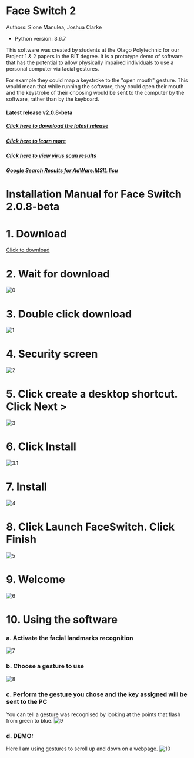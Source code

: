 # Face Switch 2
Authors: Sione Manulea, Joshua Clarke
- Python version: 3.6.7

This software was created by students at the Otago Polytechnic for our Project 1 & 2 papers in the BIT degree. It is a prototype demo of software that has the potential to allow physically impaired individuals to use a personal computer via facial gestures.

For example they could map a keystroke to the "open mouth" gesture. This would mean that while running the software, they could open their mouth and the keystroke of their choosing would be sent to the computer by the software, rather than by the keyboard.

#### Latest release v2.0.8-beta
##### [Click here to download the latest release](https://github.com/accessibilitysoftwarehub/FaceSwitch2/releases/tag/v2.0.8-beta)
##### [Click here to learn more](https://github.com/accessibilitysoftwarehub/FaceSwitch2/wiki)
##### [Click here to view virus scan results](https://www.virustotal.com/gui/file/66ad9d0843de187895da1387aca56ec201a0e9dc0226ffb5bfb4041a434666de/detection)
##### [Google Search Results for AdWare.MSIL.licu](https://www.google.com/search?rlz=1C1AWFC_enNZ867NZ867&sxsrf=ACYBGNQHWKShg13R33T1JiEHlAUUBmIobw%3A1573801601293&ei=gU7OXa3CEYHWz7sPw_WO6A8&q=%22AdWare.MSIL.licu%22&oq=%22AdWare.MSIL.licu%22&gs_l=psy-ab.3...16237.17020..17260...0.0..0.409.592.0j1j4-1......0....1..gws-wiz.cfL2TofeRig&ved=0ahUKEwjthpHr0-vlAhUB63MBHcO6A_0Q4dUDCAs&uact=5)
# Installation Manual for Face Switch 2.0.8-beta

# 1. Download
[Click to download](https://github.com/accessibilitysoftwarehub/FaceSwitch2/releases/download/v2.0.8-beta/FaceSwitchSetup.exe)

# 2. Wait for download
![0](https://i.imgur.com/oKoAYAb.png)

# 3. Double click download

![1](https://i.imgur.com/ZNQtlEw.png)

# 4. Security screen

![2](https://i.imgur.com/ZwaQuEB.png)

# 5. Click create a desktop shortcut. Click Next >

![3](https://i.imgur.com/Ka5PJzT.png)

# 6. Click Install

![3.1](https://i.imgur.com/jdvmbOP.png)

# 7. Install

![4](https://i.imgur.com/5tM9Fqc.png)

# 8. Click Launch FaceSwitch. Click Finish

![5](https://i.imgur.com/Yv8uA6f.png)

# 9. Welcome

![6](https://i.imgur.com/K8rDPzv.png)

# 10. Using the software

### a. Activate the facial landmarks recognition
![7](https://media.giphy.com/media/f6UwgU1G0PgM9unpdH/giphy.gif)

### b. Choose a gesture to use
![8](https://media.giphy.com/media/H1AlVTkeAzcgzOUzeY/giphy.gif)

### c. Perform the gesture you chose and the key assigned will be sent to the PC
You can tell a gesture was recognised by looking at the points that flash from green to blue.
![9](https://media.giphy.com/media/RIwl1O0O1vmSJHgrpH/giphy.gif)

### d. DEMO:
Here I am using gestures to scroll up and down on a webpage.
![10](https://media.giphy.com/media/THsSFKKINGfjk0reoh/giphy.gif)
